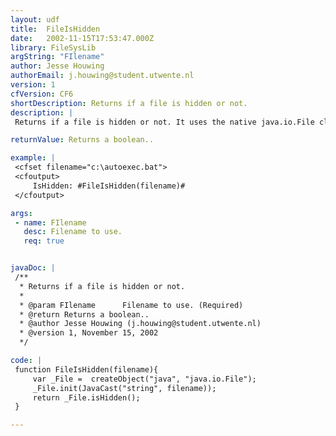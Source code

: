 ```yaml
---
layout: udf
title:  FileIsHidden
date:   2002-11-15T17:53:47.000Z
library: FileSysLib
argString: "FIlename"
author: Jesse Houwing
authorEmail: j.houwing@student.utwente.nl
version: 1
cfVersion: CF6
shortDescription: Returns if a file is hidden or not.
description: |
 Returns if a file is hidden or not. It uses the native java.io.File class and is therefore very fast in Coldfusion MX.

returnValue: Returns a boolean..

example: |
 <cfset filename="c:\autoexec.bat">
 <cfoutput>
     IsHidden: #FileIsHidden(filename)#
 </cfoutput>

args:
 - name: FIlename
   desc: Filename to use.
   req: true


javaDoc: |
 /**
  * Returns if a file is hidden or not.
  * 
  * @param FIlename      Filename to use. (Required)
  * @return Returns a boolean.. 
  * @author Jesse Houwing (j.houwing@student.utwente.nl) 
  * @version 1, November 15, 2002 
  */

code: |
 function FileIsHidden(filename){
     var _File =  createObject("java", "java.io.File");
     _File.init(JavaCast("string", filename));
     return _File.isHidden();
 }

---
```



